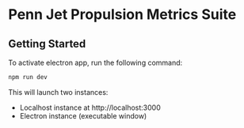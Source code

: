 # Penn Jet Propulsion Metrics Suite

## Getting Started

To activate electron app, run the following command:

```bash
npm run dev
```

This will launch two instances:
- Localhost instance at http://localhost:3000
- Electron instance (executable window)